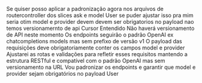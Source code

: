 Se quiser posso aplicar a padronização agora nos arquivos de routercontroller dos slices ask e model
User
se puder ajustar isso pra mim seria otim
model e provider devem devem ser obrigatorios no payload
nao temos versionamernto de api
Cursor
 Entendido Não haverá versionamento de API neste momento
 Os endpoints seguirão o padrão OpenAI ex chatcompletions models mas sem prefixo de versão v1
 O payload das requisições deve obrigatoriamente conter os campos model e provider
 Ajustarei as rotas e validações para refletir esses requisitos mantendo a estrutura RESTful e compatível com o padrão OpenAI mas sem versionamento na URL
Vou padronizar os endpoints e garantir que model e provider sejam obrigatórios no payload
User